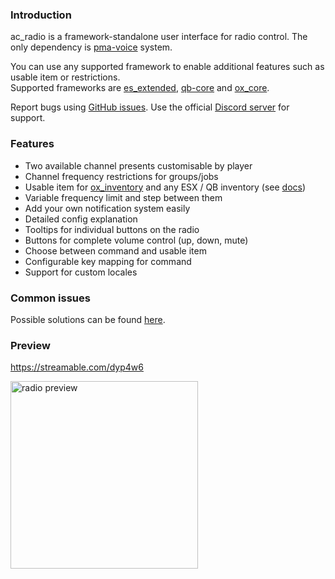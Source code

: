 ### Introduction
ac_radio is a framework-standalone user interface for radio control. The only dependency is [pma-voice](https://github.com/AvarianKnight/pma-voice) system.

You can use any supported framework to enable additional features such as usable item or restrictions.  
Supported frameworks are [es_extended](https://github.com/esx-framework/esx-legacy), [qb-core](https://github.com/qbcore-framework/qb-core) and [ox_core](https://github.com/overextended/ox_core).

Report bugs using [GitHub issues](https://github.com/antond15/ac_radio/issues). Use the official [Discord server](https://discord.gg/2ZezMw2xvR) for support.

### Features
- Two available channel presents customisable by player
- Channel frequency restrictions for groups/jobs
- Usable item for [ox_inventory](https://github.com/overextended/ox_inventory) and any ESX / QB inventory (see [docs](./docs/items))
- Variable frequency limit and step between them
- Add your own notification system easily
- Detailed config explanation
- Tooltips for individual buttons on the radio
- Buttons for complete volume control (up, down, mute)
- Choose between command and usable item
- Configurable key mapping for command
- Support for custom locales

### Common issues
Possible solutions can be found [here](./docs/common_issues.md).

### Preview
https://streamable.com/dyp4w6

<img src='https://raw.githubusercontent.com/antond15/antond15/main/assets/radio_preview.png' alt='radio preview' height='300' />

